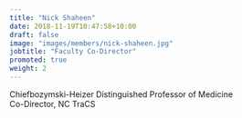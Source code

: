 ```yaml
---
title: "Nick Shaheen"
date: 2018-11-19T10:47:58+10:00
draft: false
image: "images/members/nick-shaheen.jpg"
jobtitle: "Faculty Co-Director"
promoted: true
weight: 2
---
```


Chiefbozymski-Heizer Distinguished Professor of Medicine    
Co-Director, NC TraCS
